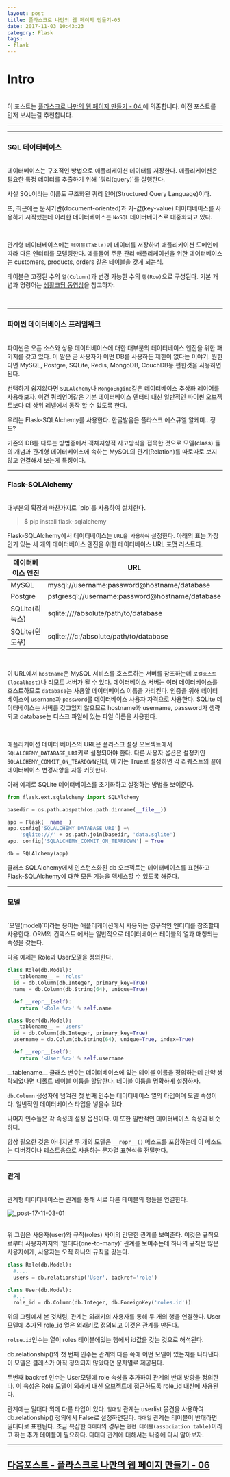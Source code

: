 ```yaml
---
layout: post
title: 플라스크로 나만의 웹 페이지 만들기-05
date: 2017-11-03 10:43:23
category: Flask
tags:
- flask
---
```


# Intro
<br>
이 포스트는 <a href="https://cozy-ho.github.io/flask/2017/10/19/flask-day04.html" target="_blank"> 플라스크로 나만의 웹 페이지 만들기 - 04 </a>에 의존합니다. 이전 포스트를 먼저 보시는걸 추천합니다.

---

---

### SQL 데이터베이스
<br>
데이터베이스는 구조적인 방법으로 애플리케이션 데이터를 저장한다. 애플리케이션은 필요한 특정 데이터를 추출하기 위해 `쿼리(query)`를 실행한다.

사실 SQL이라는 이름도 구조화된 쿼리 언어(Structured Query Language)이다.

또, 최근에는 문서기반(document-oriented)과 키-값(key-value) 데이터베이스를 사용하기 시작했는데 이러한 데이터베이스는 `NoSQL` 데이터베이스로 대중화되고 있다.

<br>

관계형 데이터베이스에는 `테이블(Table)`에 데이터를 저장하며 애플리키이션 도메인에 따라 다른 엔터티를 모델링한다.
예를들어 주문 관리 애플리케이션을 위한 데이터베이스는 customers, products, orders 같은 테이블을 갖게 되는식.


테이블은 고정된 수의 `열(Column)`과 변경 가능한 수의 `행(Row)`으로 구성된다. 기본 개념과 명령어는 <a href="https://opentutorials.org/course/195/1399" target="_blank">생활코딩 동영상</a>을 참고하자.

<br>

---

### 파이썬 데이터베이스 프레임워크
<br>
파이썬은 오픈 소스와 상용 데이터베이스에 대한 대부분의 데이터베이스 엔진을 위한 패키지를 갖고 있다. 이 말은 곧 사용자가 어떤 DB를 사용하든 제한이 없다는 이야기. 원한다면 MySQL, Postgre, SQLite, Redis, MongoDB, CouchDB등 편한것을 사용하면 된다.

선택하기 쉽지않다면 `SQLAlchemy`나 `MongoEngine`같은 데이터베이스 추상화 레이어를 사용해보자. 이건 쿼리언어같은 기본 데이터베이스 엔터티 대신 일반적인 파이썬 오브젝트보다 더 상위 레벨에서 동작 할 수 있도록 한다.

우리는 Flask-SQLAlchemy를 사용한다. 한글발음은 플라스크 에스큐엘 알케미...정도?

기존의 DB를 다루는 방법중에서 객체지향적 사고방식을 접목한 것으로 모델(class) 들의 개념과 관계형 데이터베이스에 속하는 MySQL의 관계(Relation)를 따로따로 보지 않고 연결해서 보는게 특징이다.

---

### Flask-SQLAlchemy
<br>
대부분의 확장과 마찬가지로 `pip`를 사용하여 설치한다.

> $ pip install flask-sqlalchemy

Flask-SQLAlchemy에서 데이터베이스는 `URL을 사용하여` 설정한다. 아래의 표는 가장 인기 있는 세 개의 데이터베이스 엔진을 위한 데이터베이스 URL 포맷 리스트다.

 데이터베이스 엔진   | URL
 --------------   | -----------------------------------------------
MySQL           | mysql://username:password@hostname/database
Postgre         | pstgresql://username:password@hostname/database
SQLite(리눅스)   | sqlite:////absolute/path/to/database
SQLite(윈도우)   | sqlite:///c:/absolute/path/to/database

<br>

이 URL에서 `hostname`은 MySQL 서비스를 호스트하는 서버를 참조하는데 `로컬호스트(localhost)`나 리모트 서버가 될 수 있다. 데이터베이스 서버는 여러 데이터베이스를 호스트하므로 `database`는 사용할 데이터베이스 이름을 가리킨다. 인증을 위해 데이터베이스에 `username`과 `password`를 데이터베이스 사용자 자격으로 사용한다. SQLite 데이터베이스는 서버를 갖고있지 않으므로 hostname과 username, password가 생략되고 database는 디스크 파일에 있는 파일 이름을 사용한다.

<br>

애플리케이션 데이터 베이스의 URL은 플라스크 설정 오브젝트에서 `SQLALCHEMY_DATABASE_URI`키로  설정되어야 한다. 다른 사용자 옵션은 설정키인 `SQLALCHEMY_COMMIT_ON_TEARDOWN`인데, 이 키는 True로 설정하면 각 리퀘스트의 끝에 데이터베이스 변경사항을 자동 커밋한다.

아래 예제로 SQLite 데이터베이스를 초기화하고 설정하는 방법을 보여준다.

```python
from flask.ext.sqlalchemy import SQLAlchemy

basedir = os.path.abspath(os.path.dirname(__file__))

app = Flask(__name__)
app.config['SQLALCHEMY_DATABASE_URI'] =\
    'sqlite:///' + os.path.join(basedir, 'data.sqlite')
app. config['SQLALCHEMY_COMMIT_ON_TEARDOWN'] = True

db = SQLAlchemy(app)
```

클래스 SQLAlchemy에서 인스턴스화된 db 오브젝트는 데이터베이스를 표현하고 Flask-SQLAlchemy에 대한 모든 기능을 액세스할 수 있도록 해준다.

---

### 모델
<br>
`모델(model)`이라는 용어는 애플리케이션에서 사용되는 영구적인 엔터티를 참조할때 사용한다. ORM의 컨텍스트 에서는 일반적으로 데이터베이스 테이블의 열과 매칭되는 속성을 갖는다.

다음 예제는 Role과 User모델을 정의한다.

```python
class Role(db.Model):
  __tablename__ = 'roles'
  id = db.Column(db.Integer, primary_key=True)
  name = db.Column(db.String(64), unique=True)

  def __repr__(self):
    return '<Role %r>' % self.name

class User(db.Model):
  __tablename__ = 'users'
  id = db.Column(db.Integer, primary_key=True)
  username = db.Colum(db.String(64), unique=True, index=True)

  def __repr__(self):
    return '<User %r>' % self.username
```

\_\_tablename\_\_ 클래스 변수는 데이터베이스에 있는 테이블 이름을 정의하는데 만약 생략되었다면 디폴트 테이블 이름을 할당한다. 테이블 이름을 명확하게 설정하자.

`db.Column` 생성자에 넘겨진 첫 번째 인수는 데이터베이스 열의 타입이며 모델 속성이다. 일반적인 데이터베이스 타입을 넣을수 있다.

나머지 인수들은 각 속성의 설정 옵션이다. 이 또한 일반적인 데이터베이스 속성과 비슷하다.

항상 필요한 것은 아니지만 두 개의 모델은 `__repr__()` 메소드를 포함하는데 이 메소드는 디버깅이나 테스트용으로 사용하는 문자열 표현식을 전달한다.

---

### 관계
<br>
관계형 데이터베이스는 관계를 통해 서로 다른 테이블의 행들을 연결한다.
<br>

![_post-17-11-03-01](https://github.com/yuta-97/cozy-ho.github.io/blob/master/images/_post-17-11-03-01.jpg?raw=true)

<br>
위 그림은 사용자(user)와 규칙(roles) 사이의 간단한 관계를 보여준다. 이것은 규칙으로부터 사용자까지의 `일대다(one-to-many)` 관계를 보여주는데 하나의 규칙은 많은 사용자에게, 사용자는 오직 하나의 규칙을 갖는다.

```python
class Role(db.Model):
  #....
  users = db.relationship('User', backref='role')

class User(db.Model):
  #...
  role_id = db.Column(db.Integer, db.ForeignKey('roles.id'))
```

위의 그림에서 본 것처럼, 관계는 외래키의 사용자를 통해 두 개의 행을 연결한다. User 모델에 추가된 role_id 열은 외래키로 정의되고 이것은 관계를 만든다.

`rolse.id`인수는 열이 roles 테이블에있는 행에서 id값을 갖는 것으로 해석된다.

db.relationship()의 첫 번째 인수는 관계의 다른 쪽에 어떤 모델이 있는지를 나타낸다. 이 모델은 클래스가 아직 정의되지 않았다면 문자열로 제공된다.

두번째 backref 인수는 User모델에 role 속성을 추가하여 관계의 반대 방향을 정의한다. 이 속성은 Role 모델이 외래키 대신 오브젝트에 접근하도록 role_id 대신에 사용된다.

관계에는 일대다 외에 다른 타입이 있다. `일대일` 관계는 userlist 옶견을 사용하여 db.relationship() 정의에서 False로 설정하면된다. `다대일` 관계는 테이블이 반대라면 일대다로 표현된다. 조금 복잡한 `다대다`의 경우는 `관련 테이블(association table)`이라고 하는 추가 테이블이 필요하다. 다대다 관계에 대해서는 나중에 다시 알아보자.

---

<h2><a href="https://cozy-ho.github.io/flask/2017/11/09/flask-day06.html" target="_blank">다음포스트 - 플라스크로 나만의 웹 페이지 만들기 - 06</a></h2>
